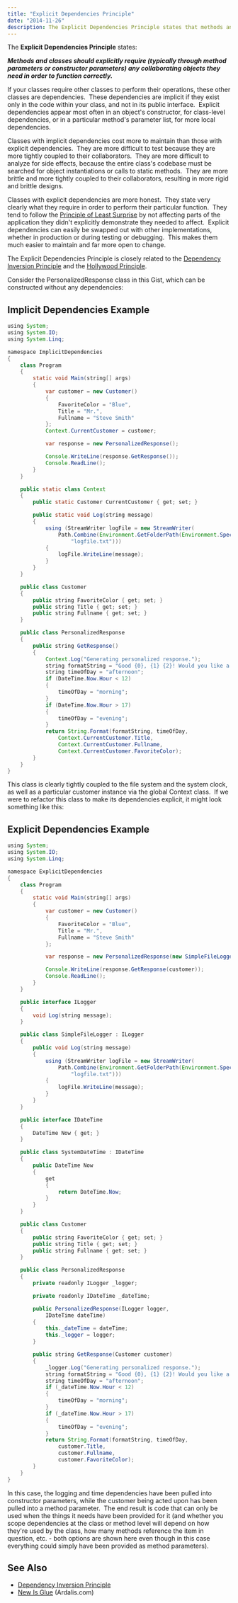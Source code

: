 ```yaml
---
title: "Explicit Dependencies Principle"
date: "2014-11-26"
description: The Explicit Dependencies Principle states that methods and classes should explicitly require (typically through method parameters or constructor parameters) any collaborating objects they need in order to function correctly.
---
```


The **Explicit Dependencies Principle** states:

_**Methods and classes should explicitly require (typically through method parameters or constructor parameters) any collaborating objects they need in order to function correctly.**_

If your classes require other classes to perform their operations, these other classes are dependencies.  These dependencies are implicit if they exist only in the code within your class, and not in its public interface.  Explicit dependencies appear most often in an object's constructor, for class-level dependencies, or in a particular method's parameter list, for more local dependencies.

Classes with implicit dependencies cost more to maintain than those with explicit dependencies.  They are more difficult to test because they are more tightly coupled to their collaborators.  They are more difficult to analyze for side effects, because the entire class's codebase must be searched for object instantiations or calls to static methods.  They are more brittle and more tightly coupled to their collaborators, resulting in more rigid and brittle designs.

Classes with explicit dependencies are more honest.  They state very clearly what they require in order to perform their particular function.  They tend to follow the [Principle of Least Surprise](http://en.wikipedia.org/wiki/Principle_of_least_astonishment) by not affecting parts of the application they didn't explicitly demonstrate they needed to affect.  Explicit dependencies can easily be swapped out with other implementations, whether in production or during testing or debugging.  This makes them much easier to maintain and far more open to change.

The Explicit Dependencies Principle is closely related to the [Dependency Inversion Principle](/dependency-inversion-principle) and the [Hollywood Principle](/hollywood-principle).

Consider the PersonalizedResponse class in this Gist, which can be constructed without any dependencies:

## Implicit Dependencies Example

```java lineNumbers=true
using System;
using System.IO;
using System.Linq;

namespace ImplicitDependencies
{
    class Program
    {
        static void Main(string[] args)
        {
            var customer = new Customer()
            {
                FavoriteColor = "Blue",
                Title = "Mr.",
                Fullname = "Steve Smith"
            };
            Context.CurrentCustomer = customer;

            var response = new PersonalizedResponse();

            Console.WriteLine(response.GetResponse());
            Console.ReadLine();
        }
    }

    public static class Context
    {
        public static Customer CurrentCustomer { get; set; }

        public static void Log(string message)
        {
            using (StreamWriter logFile = new StreamWriter(
                Path.Combine(Environment.GetFolderPath(Environment.SpecialFolder.MyDocuments),
                    "logfile.txt")))
            {
                logFile.WriteLine(message);
            }
        }
    }

    public class Customer
    {
        public string FavoriteColor { get; set; }
        public string Title { get; set; }
        public string Fullname { get; set; }
    }

    public class PersonalizedResponse
    {
        public string GetResponse()
        {
            Context.Log("Generating personalized response.");
            string formatString = "Good {0}, {1} {2}! Would you like a {3} widget today?";
            string timeOfDay = "afternoon";
            if (DateTime.Now.Hour < 12)
            {
                timeOfDay = "morning";
            }
            if (DateTime.Now.Hour > 17)
            {
                timeOfDay = "evening";
            }
            return String.Format(formatString, timeOfDay, 
                Context.CurrentCustomer.Title, 
                Context.CurrentCustomer.Fullname, 
                Context.CurrentCustomer.FavoriteColor);
        }
    }
}
```

This class is clearly tightly coupled to the file system and the system clock, as well as a particular customer instance via the global Context class.  If we were to refactor this class to make its dependencies explicit, it might look something like this:

## Explicit Dependencies Example

```java lineNumbers=true
using System;
using System.IO;
using System.Linq;

namespace ExplicitDependencies
{
    class Program
    {
        static void Main(string[] args)
        {
            var customer = new Customer()
            {
                FavoriteColor = "Blue",
                Title = "Mr.",
                Fullname = "Steve Smith"
            };

            var response = new PersonalizedResponse(new SimpleFileLogger(), new SystemDateTime());

            Console.WriteLine(response.GetResponse(customer));
            Console.ReadLine();
        }
    }

    public interface ILogger
    {
        void Log(string message);
    }

    public class SimpleFileLogger : ILogger
    {
        public void Log(string message)
        {
            using (StreamWriter logFile = new StreamWriter(
                Path.Combine(Environment.GetFolderPath(Environment.SpecialFolder.MyDocuments),
                    "logfile.txt")))
            {
                logFile.WriteLine(message);
            }
        }
    }

    public interface IDateTime
    {
        DateTime Now { get; }
    }

    public class SystemDateTime : IDateTime
    {
        public DateTime Now
        {
            get
            {
                return DateTime.Now;
            }
        }
    }

    public class Customer
    {
        public string FavoriteColor { get; set; }
        public string Title { get; set; }
        public string Fullname { get; set; }
    }

    public class PersonalizedResponse
    {
        private readonly ILogger _logger;

        private readonly IDateTime _dateTime;

        public PersonalizedResponse(ILogger logger,
            IDateTime dateTime)
        {
            this._dateTime = dateTime;
            this._logger = logger;
        }

        public string GetResponse(Customer customer)
        {
            _logger.Log("Generating personalized response.");
            string formatString = "Good {0}, {1} {2}! Would you like a {3} widget today?";
            string timeOfDay = "afternoon";
            if (_dateTime.Now.Hour < 12)
            {
                timeOfDay = "morning";
            }
            if (_dateTime.Now.Hour > 17)
            {
                timeOfDay = "evening";
            }
            return String.Format(formatString, timeOfDay,
                customer.Title,
                customer.Fullname,
                customer.FavoriteColor);
        }
    }
}
```

In this case, the logging and time dependencies have been pulled into constructor parameters, while the customer being acted upon has been pulled into a method parameter.  The end result is code that can only be used when the things it needs have been provided for it (and whether you scope dependencies at the class or method level will depend on how they're used by the class, how many methods reference the item in question, etc. - both options are shown here even though in this case everything could simply have been provided as method parameters).

## See Also

- [Dependency Inversion Principle](/dependency-inversion-principle/)
- [New Is Glue](http://ardalis.com/new-is-glue) (Ardalis.com)

